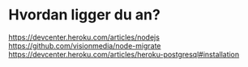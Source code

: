Hvordan ligger du an?
===================


https://devcenter.heroku.com/articles/nodejs
https://github.com/visionmedia/node-migrate
https://devcenter.heroku.com/articles/heroku-postgresql#installation